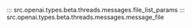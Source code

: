 ::: src.openai.types.beta.threads.messages.file_list_params
::: src.openai.types.beta.threads.messages.message_file
